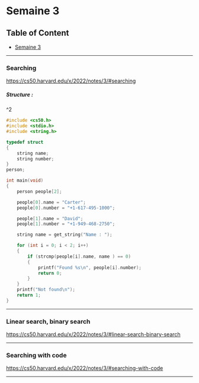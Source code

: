 # Semaine 3

## Table of Content

- [Semaine 3](https://cs50.harvard.edu/x/2022/notes/3/)

---

### Searching

https://cs50.harvard.edu/x/2022/notes/3/#searching


 ##### Structure : 

 ^2

``` c
#include <cs50.h>
#include <stdio.h>
#include <string.h>

typedef struct
{
    string name;
    string number;
}
person;

int main(void)
{
    person people[2];

    people[0].name = "Carter";
    people[0].number = "+1-617-495-1000";

    people[1].name = "David";
    people[1].number = "+1-949-468-2750";

    string name = get_string("Name : ");

    for (int i = 0; i < 2; i++)
    {
        if (strcmp(people[i].name, name ) == 0)
        {
            printf("Found %s\n", people[i].number);
            return 0;
        }
    }
    printf("Not found\n");
    return 1;
}
```

---

### Linear search, binary search

https://cs50.harvard.edu/x/2022/notes/3/#linear-search-binary-search

---

### Searching with code

https://cs50.harvard.edu/x/2022/notes/3/#searching-with-code

---




